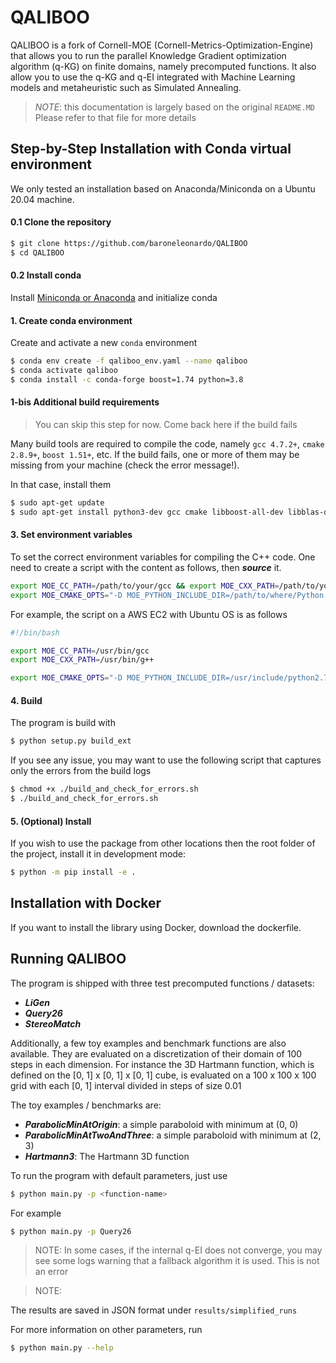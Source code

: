 # QALIBOO
QALIBOO is a fork of Cornell-MOE (Cornell-Metrics-Optimization-Engine) that allows you to run 
the parallel Knowledge Gradient optimization algorithm (q-KG) on finite domains, namely precomputed functions.
It also allow you to use the q-KG and q-EI integrated with Machine Learning models and metaheuristic such as Simulated Annealing.

> *NOTE*: this documentation is largely based on the original `README.MD`
> Please refer to that file for more details

## Step-by-Step Installation with Conda virtual environment
We only tested an installation based on Anaconda/Miniconda 
on a Ubuntu 20.04 machine.

#### 0.1 Clone the repository
```bash
$ git clone https://github.com/baroneleonardo/QALIBOO
$ cd QALIBOO
```

#### 0.2 Install conda
Install [Miniconda or Anaconda](https://docs.conda.io/projects/conda/en/latest/user-guide/install/linux.html)
and initialize conda

#### 1. Create conda environment
Create and activate a new `conda` environment
```bash
$ conda env create -f qaliboo_env.yaml --name qaliboo
$ conda activate qaliboo
$ conda install -c conda-forge boost=1.74 python=3.8
```

#### 1-bis Additional build requirements
> You can skip this step for now. Come back here if the build fails

Many build tools are required to compile the code, namely `gcc 4.7.2+`, `cmake 2.8.9+`, `boost 1.51+`, etc.
If the build fails, one or more of them may be missing from your machine
(check the error message!).

In that case, install them

```bash
$ sudo apt-get update
$ sudo apt-get install python3-dev gcc cmake libboost-all-dev libblas-dev g++ liblapack-dev gfortran
```

#### 3. Set environment variables
To set the correct environment variables for compiling the C++ code. 
One need to create a script with the content as follows, then **_source_** it.
```bash
export MOE_CC_PATH=/path/to/your/gcc && export MOE_CXX_PATH=/path/to/your/g++
export MOE_CMAKE_OPTS="-D MOE_PYTHON_INCLUDE_DIR=/path/to/where/Python.h/is/found -D MOE_PYTHON_LIBRARY=/path/to/python/shared/library/object"
```
For example, the script on a AWS EC2 with Ubuntu OS is as follows
```bash
#!/bin/bash

export MOE_CC_PATH=/usr/bin/gcc
export MOE_CXX_PATH=/usr/bin/g++

export MOE_CMAKE_OPTS="-D MOE_PYTHON_INCLUDE_DIR=/usr/include/python2.7 -D MOE_PYTHON_LIBRARY=/usr/lib/x86_64-linux-gnu/libpython2.7.so.1.0"
```

#### 4. Build
The program is build with
```bash
$ python setup.py build_ext
```

If you see any issue, you may want to use the
following script that captures only the errors from the 
build logs
```bash
$ chmod +x ./build_and_check_for_errors.sh
$ ./build_and_check_for_errors.sh
```

#### 5. (Optional) Install
If you wish to use the package from other locations
then the root folder of the project, install it in
development mode:
```bash
$ python -m pip install -e .
```
## Installation with Docker
If you want to install the library using Docker, download the dockerfile.

## Running QALIBOO

The program is shipped with three test precomputed functions / datasets:
* _**LiGen**_
* _**Query26**_
* _**StereoMatch**_

Additionally, a few toy examples and benchmark functions
are also available. They are evaluated on a discretization of their
domain of 100 steps in each dimension. 
For instance the 3D Hartmann function, which is defined on
the [0, 1] x [0, 1] x [0, 1] cube, is evaluated on a 100 x 100 x 100 grid
with each [0, 1] interval divided in steps of size 0.01

The toy examples / benchmarks are:
* _**ParabolicMinAtOrigin**_: a simple paraboloid with minimum at (0, 0)
* _**ParabolicMinAtTwoAndThree**_: a simple paraboloid with minimum at (2, 3)
* _**Hartmann3**_: The Hartmann 3D function

To run the program with default parameters, just use
```bash
$ python main.py -p <function-name>
```
For example
```bash
$ python main.py -p Query26
```

> NOTE: In some cases, if the internal q-EI does not converge, you may see some
logs warning that a fallback algorithm it is used. This is not an error

> NOTE: 

The results are saved in JSON format under `results/simplified_runs`

For more information on other parameters, run
```bash
$ python main.py --help
```
